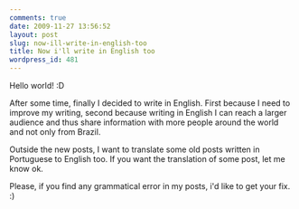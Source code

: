 ```yaml
---
comments: true
date: 2009-11-27 13:56:52
layout: post
slug: now-ill-write-in-english-too
title: Now i'll write in English too
wordpress_id: 481
---
```


Hello world! :D

After some time, finally I decided to write in English.
First because I need to improve my writing, second because writing in English I can reach a larger audience and thus share information with more people around the world and not only from Brazil.

Outside the new posts, I want to translate some old posts written in Portuguese to English too.
If you want the translation of some post, let me know ok.

Please, if you find any grammatical error in my posts, i'd like to get your fix. :)